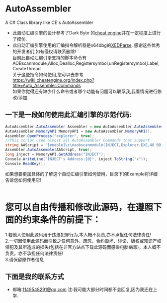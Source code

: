 # AutoAssembler
A C# Class library like CE's AutoAssembler<br>
* 此自动汇编引擎的设计参考了Dark Byte 的[cheat engine](https://github.com/cheat-engine/cheat-engine)并在一定程度上进行了模仿.
* 此自动汇编引擎使用的汇编指令解析器是x64dbg的[XEDParse](https://github.com/x64dbg/XEDParse).
    感谢这些优秀的开发者们,如有侵权请联系删除!<br>
目前此自动汇编引擎支持的脚本命令有 AOBscanmodule,Alloc,Dealloc,Registersymbol,unRegistersymbol,Label,CreateThread<br>
关于这些指令如何使用,您可以去参考 https://wiki.cheatengine.org/index.php?title=Auto_Assembler:Commands<br>
如果你觉得还有缺少什么命令或者哪个功能有问题可以联系我,我看情况进行修改/添加.<br>
## 一下是一段如何使用此汇编引擎的示范代码:<br>
```c#
AutoAssembler.AutoAssembler Assembler = new AutoAssembler.AutoAssembler();
AutoAssembler.MemoryAPI MemoryAPI = new AutoAssembler.MemoryAPI();
Assembler.OpenProcess("explorer", true);
//This script used almost all AutoAssembler Commands that support
string AAScript = "[enable]\r\naobscanmodule(INJECT,Explorer.EXE,48 B9 FF FF FF FF FF FF 00 00) // should be unique\r\nalloc(ThreadMemory,256)\r\nalloc(newmem,1000,Explorer.exe)\r\nlabel(code)\r\nlabel(return)\r\nnewmem:\r\ncode:\r\n  mov rcx,0000FFFFFFFFFFFF\r\n  nop 9\r\n  jmp return\r\nINJECT:\r\n  jmp newmem\r\n  nop 5\r\nreturn:\r\nThreadMemory:\r\nmov rax,12345678\r\npush rax\r\nsub rax,rax\r\npop rax\r\nret\r\ncreatethread(ThreadMemory)\r\nregistersymbol(INJECT)\r\nregistersymbol(ThreadMemory)\r\n[DISABLE]\r\nINJECT:\r\n  db 48 B9 FF FF FF FF FF FF 00 00\r\nunregistersymbol(INJECT)\r\nunregistersymbol(ThreadMemory)\r\ndealloc(newmem)\r\ndealloc(ThreadMemory)";
Assembler.AutoAssemble(AAScript, true);
long inject = MemoryAPI.GetAddress("INJECT");
Console.WriteLine("INJECT's Address:{0}", inject.ToString("x"));
Console.ReadKey();
```
如果想要更加具体的了解这个自动汇编引擎如何使用，目录下的Example将详细告诉您如何使用它!<br>
<br>
# 您可以自由传播和修改此源码，在遵照下面的约束条件的前提下：
  1.若他人使用此源码用于违法犯罪行为,本人概不负责,亦不承担任何法律责任!<br>
  2.一切因使用此源码而引致之任何意外、疏忽、合约毁坏、诽谤、版权或知识产权侵犯及其所造成的损失(包括在非官方站点下载此源码而感染电脑病毒)，本人概不负责，亦不承担任何法律责任!<br>
  3.请保留原作者信息<br>
## 下面是我的联系方式<br>
* 邮箱:1149548291@qq.com  注:我可能大部分时间都不会回复,因为我还在上学.
